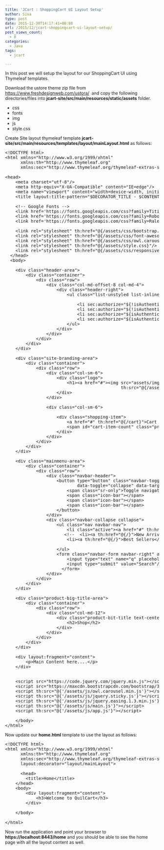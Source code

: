 ```yaml
---
title: 'JCart : ShoppingCart UI Layout Setup'
author: Siva
type: post
date: 2015-12-30T14:17:41+00:00
url: /2015/12/jcart-shoppingcart-ui-layout-setup/
post_views_count:
  - 8
categories:
  - Java
tags:
  - jcart

---
```

In this post we will setup the layout for our ShoppingCart UI using Thymeleaf templates.

Download the ustore theme zip file from <a href="https://www.freshdesignweb.com/ustora/" target="_blank">https://www.freshdesignweb.com/ustora/</a>  and copy the following directories/files into **jcart-site/src/main/resources/static/assets** folder.

  * css
  * fonts
  * img
  * js
  * style.css

Create Site layout thymeleaf template **jcart-site/src/main/resources/templates/layout/mainLayout.html** as follows:

<pre class="lang:xhtml decode:true ">&lt;!DOCTYPE html&gt;
&lt;html xmlns="http://www.w3.org/1999/xhtml" 
	  xmlns:th="http://www.thymeleaf.org"
	  xmlns:sec="http://www.thymeleaf.org/thymeleaf-extras-springsecurity3"&gt;
	  
&lt;head&gt;
    &lt;meta charset="utf-8"/&gt;
    &lt;meta http-equiv="X-UA-Compatible" content="IE=edge"/&gt;
    &lt;meta name="viewport" content="width=device-width, initial-scale=1"/&gt;
    &lt;title layout:title-pattern="$DECORATOR_TITLE - $CONTENT_TITLE"&gt;QuilCart&lt;/title&gt;
    
    &lt;!-- Google Fonts --&gt;
    &lt;link href='https://fonts.googleapis.com/css?family=Titillium+Web:400,200,300,700,600' rel='stylesheet' type='text/css'/&gt;
    &lt;link href='https://fonts.googleapis.com/css?family=Roboto+Condensed:400,700,300' rel='stylesheet' type='text/css'/&gt;
    &lt;link href='https://fonts.googleapis.com/css?family=Raleway:400,100' rel='stylesheet' type='text/css'/&gt;
    
    &lt;link rel="stylesheet" th:href="@{/assets/css/bootstrap.min.css}"/&gt;
    &lt;link rel="stylesheet" th:href="@{/assets/css/font-awesome.min.css}"/&gt;    
    &lt;link rel="stylesheet" th:href="@{/assets/css/owl.carousel.css}"/&gt;
    &lt;link rel="stylesheet" th:href="@{/assets/style.css}"/&gt;
    &lt;link rel="stylesheet" th:href="@{/assets/css/responsive.css}"/&gt;    
  &lt;/head&gt;
  &lt;body&gt;
   
    &lt;div class="header-area"&gt;
        &lt;div class="container"&gt;
            &lt;div class="row"&gt;
                &lt;div class="col-md-offset-8 col-md-4"&gt;
                    &lt;div class="header-right"&gt;
                        &lt;ul class="list-unstyled list-inline"&gt;
                        	
                            &lt;li sec:authorize="${!isAuthenticated()}"&gt;&lt;a href="#" th:href="@{/login}"&gt;&lt;i class="fa fa-user"&gt;&lt;/i&gt; Login&lt;/a&gt;&lt;/li&gt;
                            &lt;li sec:authorize="${!isAuthenticated()}"&gt;&lt;a href="#" th:href="@{/register}"&gt;&lt;i class="fa fa-user"&gt;&lt;/i&gt; Register&lt;/a&gt;&lt;/li&gt;
                            &lt;li sec:authorize="${isAuthenticated()}"&gt;&lt;a href="#" th:href="@{/myAccount}"&gt;&lt;i class="fa fa-user"&gt;&lt;/i&gt; My Account&lt;/a&gt;&lt;/li&gt;
                            &lt;li sec:authorize="${isAuthenticated()}"&gt;&lt;a href="#" th:href="@{/logout}"&gt;&lt;i class="fa fa-user"&gt;&lt;/i&gt; Logout&lt;/a&gt;&lt;/li&gt;
                        &lt;/ul&gt;
                    &lt;/div&gt;
                &lt;/div&gt;
            &lt;/div&gt;
        &lt;/div&gt;
    &lt;/div&gt;
    
    &lt;div class="site-branding-area"&gt;
        &lt;div class="container"&gt;
            &lt;div class="row"&gt;
                &lt;div class="col-sm-6"&gt;
                    &lt;div class="logo"&gt;
                        &lt;h1&gt;&lt;a href="#"&gt;&lt;img src="assets/img/quilcart.png" 
											 th:src="@{/assets/img/quilcart.png}" /&gt;&lt;/a&gt;&lt;/h1&gt;
                    &lt;/div&gt;
                &lt;/div&gt;
                
                &lt;div class="col-sm-6"&gt;
                	
                    &lt;div class="shopping-item"&gt;
                        &lt;a href="#" th:href="@{/cart}"&gt;Cart &lt;i class="fa fa-shopping-cart"&gt;&lt;/i&gt; 
						&lt;span id="cart-item-count" class="product-count"&gt;(0)&lt;/span&gt;&lt;/a&gt;
                    &lt;/div&gt;
                &lt;/div&gt;
            &lt;/div&gt;
        &lt;/div&gt;
    &lt;/div&gt;
    
    &lt;div class="mainmenu-area"&gt;
        &lt;div class="container"&gt;
            &lt;div class="row"&gt;
                &lt;div class="navbar-header"&gt;
                    &lt;button type="button" class="navbar-toggle" 
							data-toggle="collapse" data-target=".navbar-collapse"&gt;
                        &lt;span class="sr-only"&gt;Toggle navigation&lt;/span&gt;
                        &lt;span class="icon-bar"&gt;&lt;/span&gt;
                        &lt;span class="icon-bar"&gt;&lt;/span&gt;
                        &lt;span class="icon-bar"&gt;&lt;/span&gt;
                    &lt;/button&gt;
                &lt;/div&gt; 
                &lt;div class="navbar-collapse collapse"&gt;
                    &lt;ul class="nav navbar-nav"&gt;
                        &lt;li class="active"&gt;&lt;a href="#" th:href="@{/}"&gt;Home&lt;/a&gt;&lt;/li&gt;
                       &lt;!--  &lt;li&gt;&lt;a th:href="@{/}"&gt;New Arrivals&lt;/a&gt;&lt;/li&gt;
                        &lt;li&gt;&lt;a th:href="@{/}"&gt;Best Sellers&lt;/a&gt;&lt;/li&gt; --&gt;
                        
                    &lt;/ul&gt;
                    &lt;form class="navbar-form navbar-right" action="#" th:action="@{/products}"&gt;
			            &lt;input type="text" name="q" placeholder="Search products..."/&gt;
                        &lt;input type="submit" value="Search"/&gt;
			          &lt;/form&gt;
                &lt;/div&gt;  
            &lt;/div&gt;
        &lt;/div&gt;
    &lt;/div&gt;
    
    &lt;div class="product-big-title-area"&gt;
        &lt;div class="container"&gt;
            &lt;div class="row"&gt;
                &lt;div class="col-md-12"&gt;
                    &lt;div class="product-bit-title text-center"&gt;
                        &lt;h2&gt;Shop&lt;/h2&gt;
                    &lt;/div&gt;
                &lt;/div&gt;
            &lt;/div&gt;
        &lt;/div&gt;
    &lt;/div&gt;
	
    &lt;div layout:fragment="content"&gt;
    	&lt;p&gt;Main Content here....&lt;/p&gt;
    &lt;/div&gt;
       
   
    &lt;script src="https://code.jquery.com/jquery.min.js"&gt;&lt;/script&gt;
    &lt;script src="https://maxcdn.bootstrapcdn.com/bootstrap/3.2.0/js/bootstrap.min.js"&gt;&lt;/script&gt;
    &lt;script th:src="@{'/assets/js/owl.carousel.min.js'}"&gt;&lt;/script&gt;
    &lt;script th:src="@{'/assets/js/jquery.sticky.js'}"&gt;&lt;/script&gt;
    &lt;script th:src="@{'/assets/js/jquery.easing.1.3.min.js'}"&gt;&lt;/script&gt;
    &lt;script th:src="@{'/assets/js/main.js'}"&gt;&lt;/script&gt;	  
    &lt;script th:src="@{'/assets/js/app.js'}"&gt;&lt;/script&gt;	  
    
    &lt;/body&gt;
&lt;/html&gt;</pre>

Now update our **home.html** template to use the layout as follows:

<pre class="lang:xhtml decode:true ">&lt;!DOCTYPE html&gt;
&lt;html xmlns="http://www.w3.org/1999/xhtml" 
	  xmlns:th="http://www.thymeleaf.org"
	  xmlns:sec="http://www.thymeleaf.org/thymeleaf-extras-springsecurity3"
      layout:decorator="layout/mainLayout"&gt;
      
      &lt;head&gt;
        &lt;title&gt;Home&lt;/title&gt;
    &lt;/head&gt;
    &lt;body&gt;
    	&lt;div layout:fragment="content"&gt;
    		&lt;h3&gt;Welcome to QuilCart&lt;/h3&gt;
    	&lt;/div&gt;
    	
    &lt;/body&gt;
    
&lt;/html&gt;</pre>

Now run the application and point your browser to **https://localhost:8443/home** and you should be able to see the home page with all the layout content as well.